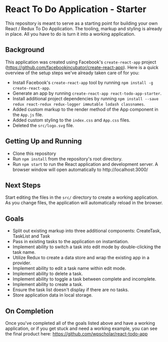 # React To Do Application - Starter

This repository is meant to serve as a starting point for building your own React / Redux To Do Application. The tooling, markup and styling is already in place. All you have to do is turn it into a working application.

## Background

This application was created using Facebook's `create-react-app` project (https://github.com/facebookincubator/create-react-app). Here is a quick overview of the setup steps we've already taken care of for you:

- Install Facebook's `create-react-app` tool by running `npm install -g create-react-app`.
- Generate an app by running `create-react-app react-todo-app-starter`.
- Install additional project dependencies by running `npm install --save redux react-redux redux-logger immutable lodash classnames`.
- Added custom markup to the render method of the App component in the `App.js` file.
- Added custom styling to the `index.css` and `App.css` files.
- Deleted the `src/logo.svg` file.

## Getting Up and Running

- Clone this repository
- Run `npm install` from the repository's root directory.
- Run `npm start` to run the React application and development server. A browser window will open automatically to http://localhost:3000/

## Next Steps

Start editing the files in the `src/` directory to create a working application. As you change files, the application will automatically reload in the browser.

## Goals

- Split out existing markup into three additional components: CreateTask, TaskList and Task
- Pass in existing tasks to the application on instantiation.
- Implement ability to switch a task into edit mode by double-clicking the task name.
- Utilize Redux to create a data store and wrap the existing app in a provider.
- Implement ability to edit a task name within edit mode.
- Implement ability to delete a task.
- Implement ability to toggle a task between complete and incomplete.
- Implement ability to create a task.
- Ensure the task list doesn't display if there are no tasks.
- Store application data in local storage.

## On Completion

Once you've completed all of the goals listed above and have a working application, or if you get stuck and need a working example, you can see the final product here: https://github.com/wpscholar/react-todo-app